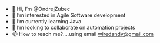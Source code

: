 - 👋 Hi, I’m @OndrejZubec
- 👀 I’m interested in Agile Software development
- 🌱 I’m currently learning Java
- 💞️ I’m looking to collaborate on automation projects
- 📫 How to reach me?....using email wiredandy@gmail.com

<!---
OndrejZubec/OndrejZubec is a ✨ special ✨ repository because its `README.md` (this file) appears on your GitHub profile.
You can click the Preview link to take a look at your changes.
--->
